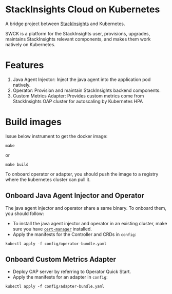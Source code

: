  StackInsights Cloud on Kubernetes
============

A bridge project between [StackInsights](https://github.com/apache/stackinsights) and Kubernetes.

SWCK is a platform for the StackInsights user, provisions, upgrades, maintains StackInsights relevant components, and makes them work natively on Kubernetes.

# Features

1. Java Agent Injector: Inject the java agent into the application pod natively.
1. Operator: Provision and maintain StackInsights backend components.
1. Custom Metrics Adapter: Provides custom metrics come from StackInsights OAP cluster for autoscaling by Kubernetes HPA

# Build images

Issue below instrument to get the docker image:

```
make
```

or 

```
make build
```

To onboard operator or adapter, you should push the image to a registry where the kubernetes cluster can pull it.

## Onboard Java Agent Injector and Operator

The java agent injector and operator share a same binary. To onboard them, you should follow:

* To install the java agent injector and operator in an existing cluster, make sure you have  [`cert-manager`](https://cert-manager.io/docs/installation/) installed.
* Apply the manifests for the Controller and CRDs in `config`:

 ```
 kubectl apply -f config/operator-bundle.yaml
 ```

## Onboard Custom Metrics Adapter

* Deploy OAP server by referring to Operator Quick Start.
* Apply the manifests for an adapter in `config`:

 ```
 kubectl apply -f config/adapter-bundle.yaml
 ```
